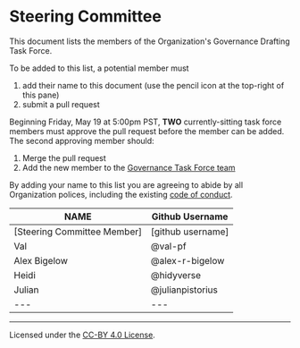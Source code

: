 # Steering Committee

This document lists the members of the Organization's Governance Drafting Task Force.

To be added to this list, a potential member must

1. add their name to this document (use the pencil icon at the top-right of this pane)
2. submit a pull request

Beginning Friday, May 19 at 5:00pm PST, **TWO** currently-sitting task force members must approve the pull request before the member can be added. The second approving member should:

1. Merge the pull request
2. Add the new member to the [Governance Task Force team](https://github.com/orgs/resbazaz/teams/governance-task-force)

By adding your name to this list you are agreeing to abide by all Organization polices, including the existing
[code of conduct](https://github.com/resbazaz/website/blob/gh-pages/codeOfConduct.md).

| **NAME** | **Github Username** |
| --- | --- |
| [Steering Committee Member] | [github username] |
| Val | @val-pf |
|  Alex Bigelow | @alex-r-bigelow |
| Heidi | @hidyverse |
| Julian | @julianpistorius |
| --- | --- |

---
Licensed under the [CC-BY 4.0 
License](https://creativecommons.org/licenses/by-sa/4.0/).
